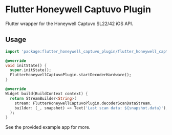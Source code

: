# Flutter Honeywell Captuvo Plugin

Flutter wrapper for the Honeywell Captuvo SL22/42 iOS API.

## Usage
```dart
import 'package:flutter_honeywell_captuvo_plugin/flutter_honeywell_captuvo_plugin.dart';

@override
void initState() {
  super.initState();
  FlutterHoneywellCaptuvoPlugin.startDecoderHardware();
}

@override
Widget build(BuildContext context) {
  return StreamBuilder<String>(
    stream: FlutterHoneywellCaptuvoPlugin.decoderScanDataStream,
    builder: (_, snapshot) => Text('Last scan data: ${snapshot.data}'),
  );
}
```

See the provided example app for more.

